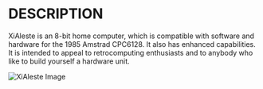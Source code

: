 # DESCRIPTION

XiAleste is an 8-bit home computer, which is compatible with software and hardware for the 1985 Amstrad CPC6128. It also has enhanced capabilities. It is intended to appeal to retrocomputing enthusiasts and to anybody who like to build yourself a hardware unit.

![XiAleste Image](Images/xi_aleste_pcb_render.png)
